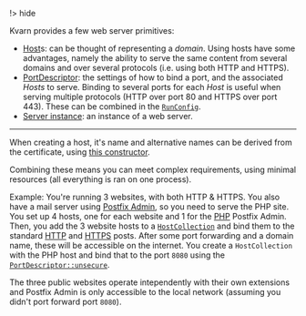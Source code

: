 !> hide
<head>
    <title>Virtual hosts | Kvarn</title>
    <meta name="permalinks" content="not-titles"> <!-- part of JS on icelk.dev & kvarn.org, options: disabled|enabled|not-titles -->
    <meta name="description" content="Host management and virtual hosts for serving multiple domains using the Kvarn web server">
</head>

Kvarn provides a few web server primitives:

- [Host](https://doc.kvarn.org/kvarn/host/struct.Host.)s: can be thought of representing a *domain*.
    Using hosts have some advantages, namely the ability to serve the same content from several domains and over several protocols (i.e. using both HTTP and HTTPS).
- [PortDescriptor](https://doc.kvarn.org/kvarn/struct.PortDescriptor.): the settings of how to bind a port, and the associated *Hosts* to serve.
    Binding to several ports for each *Host* is useful when serving multiple protocols (HTTP over port 80 and HTTPS over port 443).
    These can be combined in the [`RunConfig`](https://doc.kvarn.org/kvarn/struct.RunConfig.).
- [Server instance](https://doc.kvarn.org/kvarn/struct.RunConfig.): an instance of a web server.

---

When creating a host, it's name and alternative names can be derived from the certificate, using [this constructor](https://doc.kvarn.org/kvarn/host/struct.Host.html#method.new_name_from_cert).

Combining these means you can meet complex requirements, using minimal resources (all everything is ran on one process).

Example: You're running 3 websites, with both HTTP & HTTPS. You also have a mail server using [Postfix Admin](https://postfixadmin.sourceforge.io/), so you need to serve the PHP site.
You set up 4 hosts, one for each website and 1 for the [PHP](https://doc.kvarn.org/kvarn_extensions/php/fn.mount_php.) Postfix Admin.
Then, you add the 3 website hosts to a [`HostCollection`](https://doc.kvarn.org/kvarn/host/struct.Collection.) and bind them to the standard
[HTTP](https://doc.kvarn.org/kvarn/struct.PortDescriptor.#method.http) and [HTTPS](https://doc.kvarn.org/kvarn/struct.PortDescriptor.#method.https) posts.
After some port forwarding and a domain name, these will be accessible on the internet.
You create a `HostCollection` with the PHP host and bind that to the port `8080` using the [`PortDescriptor::unsecure`](https://doc.kvarn.org/kvarn/struct.PortDescriptor.#method.unsecure).

The three public websites operate intependently with their own extensions and Postfix Admin is only accessible to the local network (assuming you didn't port forward port `8080`).
